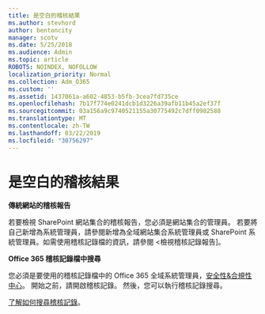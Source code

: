```yaml
---
title: 是空白的稽核結果
ms.author: stevhord
author: bentoncity
manager: scotv
ms.date: 5/25/2018
ms.audience: Admin
ms.topic: article
ROBOTS: NOINDEX, NOFOLLOW
localization_priority: Normal
ms.collection: Adm_O365
ms.custom: ''
ms.assetid: 1437061a-a602-4853-b5fb-3cea7fd735ce
ms.openlocfilehash: 7b17f774e0241dcb1d3226a39afb11b45a2ef37f
ms.sourcegitcommit: 03a156a9c9740521155a30775492c7dff0982588
ms.translationtype: MT
ms.contentlocale: zh-TW
ms.lasthandoff: 03/22/2019
ms.locfileid: "30756297"
---
```

# <a name="auditing-results-are-blank"></a>是空白的稽核結果

 **傳統網站的稽核報告**
  
若要檢視 SharePoint 網站集合的稽核報告，您必須是網站集合的管理員。 若要將自己新增為系統管理員，請參閱<b0>新增為全域網站集合系統管理員或 SharePoint 系統管理員</b0>。如需使用稽核記錄檔的資訊，請參閱 <<c1>檢視稽核記錄報告]。 
  
 **Office 365 稽核記錄檔中搜尋**
  
您必須是要使用的稽核記錄檔中的 Office 365 全域系統管理員，[安全性&amp;合規性中心](https://protection.office.com)。 開始之前，請開啟稽核記錄。 然後，您可以執行稽核記錄搜尋。 
  
[了解如何搜尋稽核記錄](https://go.microsoft.com/fwlink/?linkid=708432)。
  

